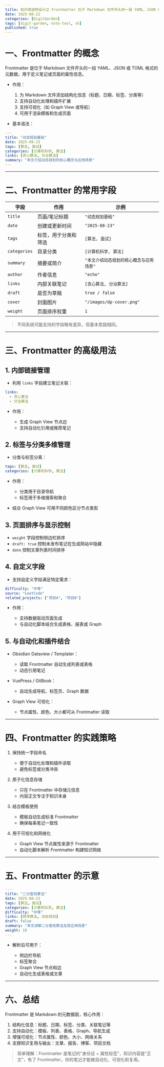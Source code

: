 ```yaml
---
title: 知识库结构设计之 Frontmatter 位于 Markdown 文件开头的一段 YAML、JSON 或 TOML 格式的元数据
date: 2025-08-22
categories: [DigitGarden]
tags: [digit-garden, note-tool, sh]
published: true
---
```



# 一、Frontmatter 的概念

Frontmatter 是位于 Markdown 文件开头的一段 YAML、JSON 或 TOML 格式的元数据，用于定义笔记或页面的属性信息。

* 作用：

  1. 为 Markdown 文件添加结构化信息（标题、日期、标签、分类等）
  2. 支持自动化处理和插件扩展
  3. 支持可视化（如 Graph View 或导航）
  4. 可用于渲染模板和生成页面

* 基本语法：

```yaml
---
title: "动态规划基础"
date: 2025-08-23
tags: [算法, 面试]
categories: [计算机科学, 算法]
links: [贪心算法, 分治算法]
summary: "本文介绍动态规划的核心概念与应用场景"
---
```

---

# 二、Frontmatter 的常用字段

| 字段           | 作用         | 示例                       |
| ------------ | ---------- | ------------------------ |
| `title`      | 页面/笔记标题    | `"动态规划基础"`               |
| `date`       | 创建或更新时间    | `"2025-08-23"`           |
| `tags`       | 标签，用于分类和筛选 | `[算法, 面试]`               |
| `categories` | 目录分类       | `[计算机科学, 算法]`            |
| `summary`    | 摘要或简介      | `"本文介绍动态规划的核心概念与应用场景"`   |
| `author`     | 作者信息       | `"echo"`                 |
| `links`      | 内部关联笔记     | `[贪心算法, 分治算法]`           |
| `draft`      | 是否为草稿      | `true / false`           |
| `cover`      | 封面图片       | `"/images/dp-cover.png"` |
| `weight`     | 页面排序权重     | `1`                      |

> 不同系统可能支持的字段略有差异，但基本思路相同。

---

# 三、Frontmatter 的高级用法

## 1. 内部链接管理

* 利用 `links` 字段建立笔记关联：

```yaml
links:
  - 贪心算法
  - 分治算法
```

* 作用：

  * 生成 Graph View 节点边
  * 支持自动化引用或推荐笔记

## 2. 标签与分类多维管理

* 分类与标签分离：

```yaml
tags: [算法, 面试]
categories: [计算机科学, 算法]
```

* 作用：

  * 分类用于目录导航
  * 标签用于多维搜索和聚合
* 结合 Graph View 可用不同颜色区分节点类型

## 3. 页面排序与显示控制

* `weight` 字段控制侧边栏排序
* `draft: true` 控制未发布笔记在生成网站中隐藏
* `date` 控制文章列表时间排序

## 4. 自定义字段

* 支持自定义字段满足特定需求：

```yaml
difficulty: "中等"
source: "LeetCode"
related_projects: ["项目A", "项目B"]
```

* 作用：

  * 支持数据驱动页面生成
  * 与自动化脚本结合生成表格、报表或 Graph

## 5. 与自动化和插件结合

* Obsidian Dataview / Templater：

  * 读取 Frontmatter 自动生成列表或表格
  * 动态引用笔记
* VuePress / GitBook：

  * 自动生成导航、标签页、Graph 数据
* Graph View 可视化：

  * 节点属性、颜色、大小都可从 Frontmatter 读取

---

# 四、Frontmatter 的实践策略

1. 保持统一字段命名

   * 便于自动化处理和插件读取
   * 避免标签或分类冲突

2. 原子化信息存储

   * 只在 Frontmatter 中存储元信息
   * 内容正文专注于知识本身

3. 结合模板使用

   * 模板自动生成标准 Frontmatter
   * 确保每条笔记一致性

4. 用于可视化和网络化

   * Graph View 节点属性来源于 Frontmatter
   * 自动化脚本解析 Frontmatter 构建知识网络

---

# 五、Frontmatter 的示意

```yaml
---
title: "二分查找算法"
date: 2025-08-23
tags: [算法, 面试]
categories: [计算机科学, 算法]
difficulty: "中等"
links: [排序算法, 动态规划]
draft: false
summary: "本文讲解二分查找算法及其应用场景"
weight: 10
---
```

* 解析后可用于：

  * 侧边栏导航
  * 标签聚合
  * Graph View 节点和边
  * 自动化生成表格或文章

---

# 六、总结

Frontmatter 是 Markdown 的元数据层，核心作用：

1. 结构化信息：标题、日期、标签、分类、关联笔记等
2. 支持自动化：模板、列表、表格、Graph、导航生成
3. 增强可视化：节点属性、颜色、大小、网络关系
4. 支撑知识复用与输出：文章、报告、博客、项目文档

> 简单理解：Frontmatter 是笔记的“身份证 + 属性标签”，知识内容是“正文”，有了 Frontmatter，你的笔记才能被自动化、可视化和复用。


